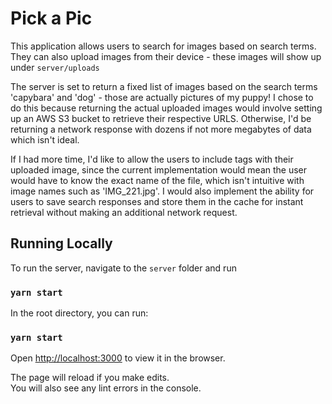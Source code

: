 # Pick a Pic

This application allows users to search for images based on search terms. They can also upload images from their device - these images will show up under `server/uploads`

The server is set to return a fixed list of images based on the search terms 'capybara' and 'dog' - those are actually pictures of my puppy!
I chose to do this because returning the actual uploaded images would involve setting up an AWS S3 bucket to retrieve their respective URLS.
Otherwise, I'd be returning a network response with dozens if not more megabytes of data which isn't ideal.

If I had more time, I'd like to allow the users to include tags with their uploaded image, since the current implementation would mean the user would have to know the exact
name of the file, which isn't intuitive with image names such as 'IMG_221.jpg'. I would also implement the ability for users to save search responses and store them in the
cache for instant retrieval without making an additional network request.

## Running Locally

To run the server, navigate to the `server` folder and run

### `yarn start`

In the root directory, you can run:

### `yarn start`

Open [http://localhost:3000](http://localhost:3000) to view it in the browser.

The page will reload if you make edits.\
You will also see any lint errors in the console.
